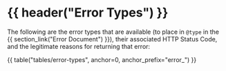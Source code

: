 # {{ header("Error Types") }}

The following are the error types that are available (to place in `@type` in the {{ section_link("Error Document") }}), 
their associated HTTP Status Code, and the legitimate reasons for returning that error:

{{ table("tables/error-types", anchor=0, anchor_prefix="error_") }}